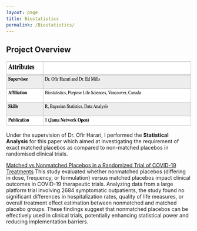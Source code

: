 ```yaml
---
layout: page
title: Biostatistics
permalink: /Biostatistics/
---
```


## Project Overview
<img src="/images/stats2.png" height="180" align="center"/>

Under the supervision of Dr. Ofir Harari, I performed the **Statistical Analysis** for this paper which aimed at investigating the requirement of exact matched placebos as compared to non-matched
placebos in randomised clinical trials.

[Matched vs Nonmatched Placebos in a Randomized Trial of COVID-19 Treatments](https://jamanetwork.com/journals/jamanetworkopen/fullarticle/2818862)
This study evaluated whether nonmatched placebos (differing in dose, frequency, or formulation) versus matched placebos impact clinical outcomes in COVID-19 therapeutic trials. 
Analyzing data from a large platform trial involving 2684 symptomatic outpatients, the study found no significant differences in hospitalization rates, quality of life measures, 
or overall treatment effect estimation between nonmatched and matched placebo groups. These findings suggest that nonmatched placebos can be effectively used in clinical trials, 
potentially enhancing statistical power and reducing implementation barriers.







